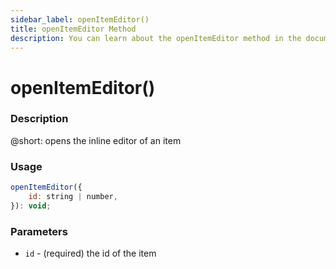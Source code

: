 ```yaml
---
sidebar_label: openItemEditor()
title: openItemEditor Method
description: You can learn about the openItemEditor method in the documentation of the DHTMLX JavaScript To Do List library. Browse developer guides and API reference, try out code examples and live demos, and download a free 30-day evaluation version of DHTMLX To Do List.
---
```


# openItemEditor()

### Description

@short: opens the inline editor of an item

### Usage

~~~js
openItemEditor({
    id: string | number,
}): void;
~~~

### Parameters

- `id` - (required) the id of the item